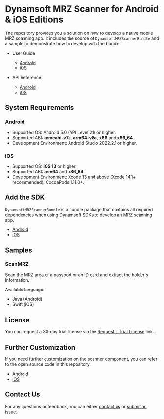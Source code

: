 # Dynamsoft MRZ Scanner for Android & iOS Editions

The repository provides you a solution on how to develop a native mobile MRZ scanning app. It includes the source of  `DynamsoftMRZScannerBundle` and a sample to demonstrate how to develop with the bundle.

- User Guide
  - [Android](https://www.dynamsoft.com/mrz-scanner/docs/mobile/programming/android/user-guide/index.html)
  - [iOS](https://www.dynamsoft.com/mrz-scanner/docs/mobile/programming/ios/user-guide/index.html)

- API Reference
  - [Android](https://www.dynamsoft.com/mrz-scanner/docs/mobile/programming/android/api-reference/)
  - [iOS](https://www.dynamsoft.com/mrz-scanner/docs/mobile/programming/ios/api-reference/)

## System Requirements

### Android

- Supported OS: Android 5.0 (API Level 21) or higher.
- Supported ABI: **armeabi-v7a**, **arm64-v8a**, **x86** and **x86_64**.
- Development Environment: Android Studio 2022.2.1 or higher.

### iOS

- Supported OS: **iOS 13** or higher.
- Supported ABI: **arm64** and **x86_64**.
- Development Environment: Xcode 13 and above (Xcode 14.1+ recommended), CocoaPods 1.11.0+.

## Add the SDK

`DynamsoftMRZScannerBundle` is a bundle package that contains all required dependencies when using Dynamsoft SDKs to develop an MRZ scanning app.

- [Android](https://www.dynamsoft.com/mrz-scanner/docs/mobile/programming/android/user-guide/index.html#add-the-sdk)
- [iOS](https://www.dynamsoft.com/mrz-scanner/docs/mobile/programming/ios/user-guide/index.html#add-the-sdk)

## Samples

### ScanMRZ

Scan the MRZ area of a passport or an ID card and extract the holder's information.

Available language:

- Java (Android)
- Swift (iOS)

## License

You can request a 30-day trial license via the [Request a Trial License](https://www.dynamsoft.com/customer/license/trialLicense?product=mrz&utm_source=samples&package=mobile) link.

## Further Customization

If you need further customization on the scanner component, you can refer to the open source code in this repository.

- [Android](Android/src/README.md)
- [iOS](ios/src/README.md)

## Contact Us

For any questions or feedback, you can either [contact us](https://www.dynamsoft.com/company/contact/) or [submit an issue](https://github.com/Dynamsoft/mrz-scanner-mobile/issues/new).
